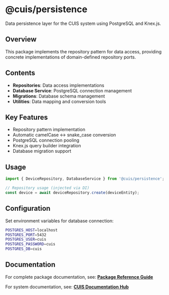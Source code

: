 # @cuis/persistence

Data persistence layer for the CUIS system using PostgreSQL and Knex.js.

## Overview

This package implements the repository pattern for data access, providing concrete implementations of domain-defined repository ports.

## Contents

- **Repositories**: Data access implementations
- **Database Service**: PostgreSQL connection management
- **Migrations**: Database schema management
- **Utilities**: Data mapping and conversion tools

## Key Features

- Repository pattern implementation
- Automatic camelCase ↔ snake_case conversion
- PostgreSQL connection pooling
- Knex.js query builder integration
- Database migration support

## Usage

```typescript
import { DeviceRepository, DatabaseService } from '@cuis/persistence';

// Repository usage (injected via DI)
const device = await deviceRepository.create(deviceEntity);
```

## Configuration

Set environment variables for database connection:

```bash
POSTGRES_HOST=localhost
POSTGRES_PORT=5432
POSTGRES_USER=cuis
POSTGRES_PASSWORD=cuis
POSTGRES_DB=cuis
```

## Documentation

For complete package documentation, see:
**[Package Reference Guide](../../docs/PACKAGE_REFERENCE.md#cuispersistence)**

For system documentation, see:
**[CUIS Documentation Hub](../../docs/README.md)**